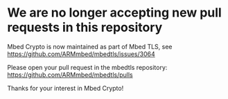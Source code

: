 We are no longer accepting new pull requests in this repository
===============================================================

Mbed Crypto is now maintained as part of Mbed TLS, see
https://github.com/ARMmbed/mbedtls/issues/3064

Please open your pull request in the mbedtls repository:
https://github.com/ARMmbed/mbedtls/pulls

Thanks for your interest in Mbed Crypto!
